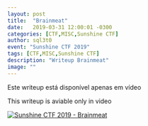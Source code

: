 ```yaml
---
layout: post
title:  "Brainmeat"
date:   2019-03-31 12:00:01 -0300
categories: [CTF,MISC,Sunshine CTF]
author: sql3t0
event: "Sunshine CTF 2019"
tags: [CTF,MISC,Sunshine CTF]
description: "Writeup Brainmeat"
image: ""
---
```


Este writeup está disponível apenas em vídeo

This writeup is aviable only in video

[![Sunshine CTF 2019 - Brainmeat](https://img.youtube.com/vi/uY6M9pzy75k/0.jpg)](https://www.youtube.com/watch?v=uY6M9pzy75k&feature=youtu.be "Sunshine CTF 2019 - Brainmeat")

